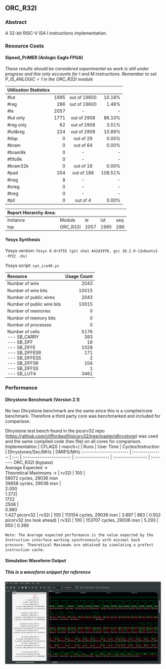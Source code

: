 
## ORC_R32I

### Abstract

A 32-bit RISC-V ISA I instructions implementation.

### Resource Costs

#### Sipeed_PriMER (Anlogic Eagle FPGA)

_These results should be considered experimental as work is still under progress and this only accounts for I and M instructions. Remember to set P_IS_ANLOGIC = 1 in the ORC_R32I module_


|Utilization Statistics|     |                  |       |
| :------------------ | ---: | :--------------: | ----: |
| #lut                | 1995 |   out of  19600  | 10.18%|
| #reg                |  286 |   out of  19600  |  1.46%|
| #le                 | 2057 |          -       |     - |
|   #lut only         | 1771 |   out of   2908  | 86.10%|
|   #reg only         |   62 |   out of   2908  |  3.01%|
|   #lut&reg          |  224 |   out of   2908  | 10.89%|
| #dsp                |    0 |   out of     29  |  0.00%|
| #bram               |    0 |   out of     64  |  0.00%|
|   #bram9k           |    0 |        -         |  -    |
|   #fifo9k           |    0 |        -         |   -   |
| #bram32k            |    0 |   out of     16  |  0.00%|
| #pad                |  204 |   out of    188  |108.51%|
|   #ireg             |    8 |        -         |   -   |
|   #oreg             |    0 |        -         |   -   |
|   #treg             |    0 |        -         |   -   |
| #pll                |    0 |   out of      4  |  0.00%|



|Report Hierarchy Area: |     |       |       | |
:-------- | :-------- | :---- |:------| :---- |
| Instance | Module   | le    | lut   | seq   |
| top      | ORC_R32I | 2057  | 1995  | 286   |


#### Yosys Synthesis 
 Yosys version: `Yosys 0.9+3755 (git sha1 442d19f6, gcc 10.2.0-13ubuntu1 -fPIC -Os)`

 Yosys script: `syn_ice40.ys`

| Resource                  | Usage Count | 
| :------------------------ | ----------: |
| Number of  wire           |        2043 |
| Number of wire bits       |       10015 |
| Number of public wires    |        2043 |
| Number of public wire bits|       10015 |
| Number of memories        |           0 |
| Number of memory bits     |           0 |
| Number of processes       |           0 |
| Number of cells<br> --- SB_CARRY <br> --- SB_DFF <br> --- SB_DFFE <br> --- SB_DFFESR  <br> --- SB_DFFESS <br> --- SB_DFFSR <br> --- SB_DFFSS <br> --- SB_LUT4 |               5176<br>393<br>16<br>1028<br>171<br>2<br>104<br>1<br>3461|


### Performance

#### Dhrystone Benchmark (Version 2.1)

No two Dhrystone benchmark are the same since this is a compiler/core benchmark. Therefore a third party core was benchmarked and included for comparison.

Dhrystone test bench found in the picorv32 repo (https://github.com/cliffordwolf/picorv32/tree/master/dhrystone) was used and the same compiled code (hex file) on all cores for comparison.
Implementation           | CFLAGS (-march=) | Runs |         User Time         | Cycles/Instruction | Dhrystones/Sec/MHz | DMIPS/MHz
:----------------------- | :--------------: | :--: | :-----------------------: | :----------------: | :----------------: | :-------:
ORC_R32I (bypass) <br> Average Expected ->  <br> Theoretical Maximums -> |       rv32i      | 100  | <br> 58072 cycles,  29036 insn <br> 39858 cycles, 29036 insn | <br> 2.000 <br> 1.372| <br> 1722 <br> 2508 | <br> 0.980 <br> 1.427
picorv32                 |       rv32i      | 100  | 113154 cycles, 29036 insn |       3.897        |        883         |   0.502
picorv32 (no look ahead) |       rv32i      | 100  | 153707 cycles, 29036 insn |       5.293        |        650         |   0.369


    Note: The Average expected performance is the value expected by the Instruction interface working synchronously with minimal back pressure. Theoretical Maximums are obtained by simulating a prefect instruction cache.

#### Simulation Waveform Output 

##### This is a waveform snippet for reference 

 ![ORC_R32IM_Wave](wave.png)

